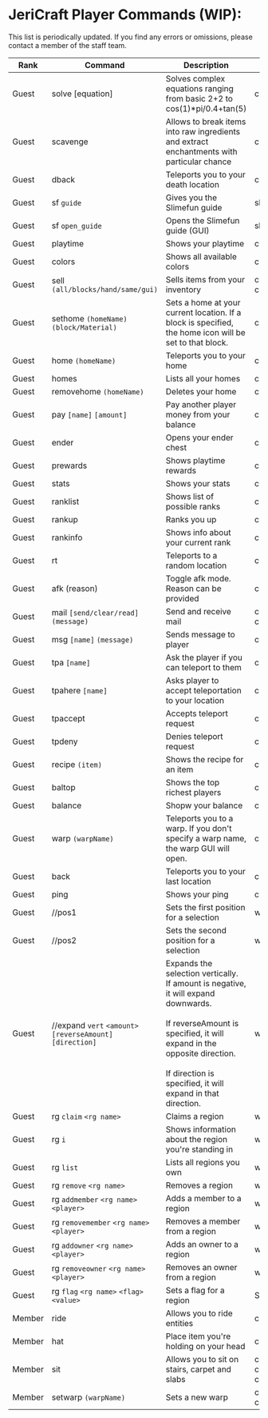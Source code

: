 # JeriCraft Player Commands (WIP):

This list is periodically updated. If you find any errors or omissions, please contact a member of the staff team.

| Rank   | Command                                                    | Description                                                                                                                                                                                                                                  | Node                                                       |
|--------|------------------------------------------------------------|----------------------------------------------------------------------------------------------------------------------------------------------------------------------------------------------------------------------------------------------|------------------------------------------------------------|
| Guest  | solve [equation]                                           | Solves complex equations ranging from basic 2+2 to cos(1)*pi/0.4+tan(5)                                                                                                                                                                      | cmi.command.solve                                          |
| Guest  | scavenge                                                   | Allows to break items into raw ingredients and extract enchantments with particular chance                                                                                                                                                   | cmi.command.scavenge                                       |
| Guest  | dback                                                      | Teleports you to your death location                                                                                                                                                                                                         | cmi.command.dback                                          |
| Guest  | sf `guide`                                                 | Gives you the Slimefun guide                                                                                                                                                                                                                 | slimefun.command.guide                                     |
| Guest  | sf `open_guide`                                            | Opens the Slimefun guide (GUI)                                                                                                                                                                                                               | slimefun.command.open_guide                                |
| Guest  | playtime                                                   | Shows your playtime                                                                                                                                                                                                                          | cmi.command.playtime                                       |
| Guest  | colors                                                     | Shows all available colors                                                                                                                                                                                                                   | cmi.command.colors                                         |
| Guest  | sell `(all/blocks/hand/same/gui)`                          | Sells items from your inventory                                                                                                                                                                                                              | cmi.command.sell, cmi.command.sell.material                |
| Guest  | sethome `(homeName)` `(block/Material)`                    | Sets a home at your current location. If a block is specified, the home icon will be set to that block.                                                                                                                                      | cmi.command.sethome                                        |
| Guest  | home `(homeName)`                                          | Teleports you to your home                                                                                                                                                                                                                   | cmi.command.home                                           |
| Guest  | homes                                                      | Lists all your homes                                                                                                                                                                                                                         | cmi.command.homes                                          |
| Guest  | removehome `(homeName)`                                    | Deletes your home                                                                                                                                                                                                                            | cmi.command.removehome                                     |
| Guest  | pay `[name]` `[amount]`                                    | Pay another player money from your balance                                                                                                                                                                                                   | cmi.command.pay                                            |
| Guest  | ender                                                      | Opens your ender chest                                                                                                                                                                                                                       | cmi.command.ender                                          |
| Guest  | prewards                                                   | Shows playtime rewards                                                                                                                                                                                                                       | cmi.command.prewards                                       |
| Guest  | stats                                                      | Shows your stats                                                                                                                                                                                                                             | cmi.command.stats                                          |
| Guest  | ranklist                                                   | Shows list of possible ranks                                                                                                                                                                                                                 | cmi.command.ranklist                                       |
| Guest  | rankup                                                     | Ranks you up                                                                                                                                                                                                                                 | cmi.command.rankup                                         |
| Guest  | rankinfo                                                   | Shows info about your current rank                                                                                                                                                                                                           | cmi.command.rankinfo                                       |
| Guest  | rt                                                         | Teleports to a random location                                                                                                                                                                                                               | cmi.command.rt                                             |
| Guest  | afk (reason)                                               | Toggle afk mode. Reason can be provided                                                                                                                                                                                                      | cmi.command.afk                                            |
| Guest  | mail `[send/clear/read]` `(message)`                       | Send and receive mail                                                                                                                                                                                                                        | cmi.command.mail, cmi.command.mail.send                    |
| Guest  | msg `[name]` `(message)`                                   | Sends message to player                                                                                                                                                                                                                      | cmi.command.msg, cmi.command.reply                         |
| Guest  | tpa `[name]`                                               | Ask the player if you can teleport to them                                                                                                                                                                                                   | cmi.command.tpa                                            |
| Guest  | tpahere `[name]`                                           | Asks player to accept teleportation to your location                                                                                                                                                                                         | cmi.command.tpahere                                        |
| Guest  | tpaccept                                                   | Accepts teleport request                                                                                                                                                                                                                     | cmi.command.tpaccept                                       |
| Guest  | tpdeny                                                     | Denies teleport request                                                                                                                                                                                                                      | cmi.command.tpdeny                                         |
| Guest  | recipe `(item)`                                            | Shows the recipe for an item                                                                                                                                                                                                                 | cmi.command.recipe                                         |
| Guest  | baltop                                                     | Shows the top richest players                                                                                                                                                                                                                | cmi.command.baltop                                         |
| Guest  | balance                                                    | Shopw your balance                                                                                                                                                                                                                           | cmi.command.balance                                        |
| Guest  | warp `(warpName)`                                          | Teleports you to a warp. If you don't specify a warp name, the warp GUI will open.                                                                                                                                                           | cmi.command.warp                                           |
| Guest  | back                                                       | Teleports you to your last location                                                                                                                                                                                                          | cmi.command.back                                           |
| Guest  | ping                                                       | Shows your ping                                                                                                                                                                                                                              | cmi.command.ping                                           |
| Guest  | //pos1                                                     | Sets the first position for a selection                                                                                                                                                                                                      | worldedit.selection.pos                                    |
| Guest  | //pos2                                                     | Sets the second position for a selection                                                                                                                                                                                                     | worldedit.selection.pos                                    |
| Guest  | //expand `vert` `<amount>` `[reverseAmount]` `[direction]` | Expands the selection vertically. <br>If amount is negative, it will expand downwards. <br><br>If reverseAmount is specified, it will expand in the opposite direction. <br><br>If direction is specified, it will expand in that direction. | worldedit.selection.expand                                 | 
| Guest  | rg `claim` `<rg name>`                                     | Claims a region                                                                                                                                                                                                                              | worldguard.region.claim                                    |
| Guest  | rg `i`                                                     | Shows information about the region you're standing in                                                                                                                                                                                        | worldguard.region.info.*                                   |
| Guest  | rg `list`                                                  | Lists all regions you own                                                                                                                                                                                                                    | worldguard.region.list.own                                 |
| Guest  | rg `remove` `<rg name>`                                    | Removes a region                                                                                                                                                                                                                             | worldguard.region.remove.own.*                             |
| Guest  | rg `addmember` `<rg name>` `<player>`                      | Adds a member to a region                                                                                                                                                                                                                    | worldguard.region.addmember.own.*                          |
| Guest  | rg `removemember` `<rg name>` `<player>`                   | Removes a member from a region                                                                                                                                                                                                               | worldguard.region.removemember.own.*                       |
| Guest  | rg `addowner` `<rg name>` `<player>`                       | Adds an owner to a region                                                                                                                                                                                                                    | worldguard.region.addowner.own.*                           |
| Guest  | rg `removeowner` `<rg name>` `<player>`                    | Removes an owner from a region                                                                                                                                                                                                               | worldguard.region.removeowner.own.*                        |
| Guest  | rg `flag` `<rg name>` `<flag>` `<value>`                   | Sets a flag for a region                                                                                                                                                                                                                     | See list of available flags in-game.                       |
| Member | ride                                                       | Allows you to ride entities                                                                                                                                                                                                                  | cmi.command.ride                                           |
| Member | hat                                                        | Place item you're holding on your head                                                                                                                                                                                                       | cmi.command.hat                                            |
| Member | sit                                                        | Allows you to sit on stairs, carpet and slabs                                                                                                                                                                                                | cmi.command.sit, cmi.command.sit.stairs, cmi.command.slabs |
| Member | setwarp `(warpName)`                                       | Sets a new warp                                                                                                                                                                                                                              | cmi.command.setwarp, cmi.command.setwarp.5                 |                                                                                                                                                                                                                                                                                                                                                                                                                                                                                                                                                                                                                                                                                                                                                                                                                                                                                                                                                                                                                                                                                                                                                                                                                                           